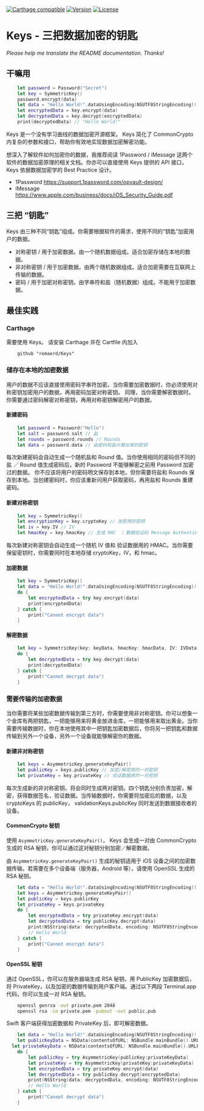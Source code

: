 [![Carthage compatible](https://img.shields.io/badge/Carthage-compatible-4BC51D.svg?style=flat)](https://github.com/remaerd/Keys)
[![Version](https://img.shields.io/github/release/soffes/Crypto.svg)](https://github.com/remaerd/Keys/releases)
[![License](https://img.shields.io/pypi/l/Django.svg)](https://github.com/remaerd/Keys/blob/master/LICENSE)


# Keys - 三把数据加密的钥匙
*Please help me translate the README documentation. Thanks!*


## 干嘛用

```swift
	let password = Password("Secret")
	let key = SymmetricKey()
	password.encrypt(data)
	let data = "Hello World!".dataUsingEncoding(NSUTF8StringEncoding)!
	let encryptedData = key.encrypt(data)
	let decryptedData = key.decrypt(encryptedData)
	print(decryptedData) // "Hello World!"
```

Keys 是一个没有学习曲线的数据加密开源框架。 Keys 简化了 CommonCrypto 内复杂的参数和接口，帮助你有效地实现数据加密解密功能。

想深入了解软件如何加密你的数据，我推荐阅读 1Password / iMessage 这两个软件的数据加密原理的相关文档。你亦可以直接使用 Keys 提供的 API 接口， Keys 依据数据加密学的 Best Practice 设计。

- 1Password https://support.1password.com/opvault-design/
- iMessage https://www.apple.com/business/docs/iOS_Security_Guide.pdf

## 三把 “钥匙”

Keys 由三种不同“钥匙”组成。你需要根据软件的需求，使用不同的“钥匙”加密用户的数据。
- 对称密钥 / 用于加密数据。由一个随机数据组成。适合加密存储在本地的数据。
- 非对称密钥 / 用于加密数据。由两个随机数据组成。适合加密需要在互联网上传输的数据。
- 密码 / 用于加密对称密钥。由字串符和盐（随机数据）组成。不能用于加密数据。


## 最佳实践

### Carthage

需要使用 Keys。 请安装 Carthage 并在 Cartfile 内加入

```
	github "remaerd/Keys"
```

### 储存在本地的加密数据

用户的数据不应该直接使用密码字串符加密。当你需要加密数据时，你必须使用对称密钥加密用户的数据，再用密码加密对称密钥。 同理，当你需要解密数据时。你需要通过密码解密对称密钥，再用对称密钥解密用户的数据。

#### 新建密码

```swift
	let password = Password("Hello")
	let salt = password.salt // 盐
	let rounds = password.rounds // Rounds
	let data = password.data // 由密码和盐计算出来的密钥
```

每次新建密码会自动生成一个随机盐和 Round 值。当你使用相同的密码但不同的盐 ／ Round 值生成密码后，新的 Password 不能够解密之前用 Password 加密过的数据。
你不应该将用户的密码明文保存到本地，但你需要将盐和 Rounds 保存到本地。当创建密码时，你应该重新问用户获取密码，再用盐和 Rounds 重建密码。

#### 新建对称密钥

```swift
	let key = SymmetricKey()
	let encryptionKey = key.cryptoKey // 加密用的密钥
	let iv = key.IV // IV
	let hmacKey = key.hmacKey // 生成 MAC （ 数据验证码 Message Authentication Code） 用的密钥
```

每次新建对称密钥会自动生成一个随机 IV 值和 验证数据用的 HMAC。当你需要保留密钥时，你需要同时在本地存储 cryptoKey，IV，和 hmac。

#### 加密数据

```swift
	let key = SymmetricKey()
	let data = "Hello World!".dataUsingEncoding(NSUTF8StringEncoding)!
	do {
		let encryptedData = try key.encrypt(data)
		print(encryptedData)
	} catch {
		print("Cannot encrypt data")
	}
```

#### 解密数据

```swift
	let key = SymmetricKey(key: keyData, hmacKey: hmacData, IV: IVData)
	do {
		let decryptedData = try key.decrypt(data)
		print(decryptedData)
	} catch {
		print("Cannot decrypt data")
	}
```

### 需要传输的加密数据

当你需要将某些加密数据传输到第三方时，你需要使用非对称密钥。你可以想象一个金库有两把钥匙，一把能够用来将黄金放进金库，一把能够用来取出黄金。当你需要传输数据时，你在本地使用其中一把钥匙加密数据后，你将另一把钥匙和数据传输到另外一个设备，另外一个设备就能够解密你的数据。

#### 新建非对称密钥

```swift
	let keys = AsymmetricKey.generateKeyPair()
	let publicKey = keys.publicKey // 加密/解密用的一对密钥
	let privateKey = key.privateKey // 验证数据用的一对密钥
```

每次生成新的非对称密钥。将会同时生成两对密钥。四个钥匙分别负责加密，解密，获得数据签名，验证数据。当传输数据时，你需要将加密后的数据，以及 cryptoKeys 的 publicKey， validationKeys.publicKey 同时发送到数据接收者的设备。

#### CommonCrypto 秘钥

使用 ```AsymmetricKey.generateKeyPair()```， Keys 会生成一对由 CommonCrypto 生成的 RSA 秘钥，你可以通过这对秘钥分别加密／解密数据。

由 ```AsymmetricKey.generateKeyPair()``` 生成的秘钥适用于 iOS 设备之间的加密数据传输。若需要在多个设备端（服务器，Android 等），请使用 OpenSSL 生成的 RSA 秘钥。

```swift
	let data = "Hello World!".dataUsingEncoding(NSUTF8StringEncoding)!
	let keys = AsymmetricKey.generateKeyPair()
	let publicKey = keys.publicKey
	let privateKey = keys.privateKey
	do {
		let encryptedData = try privateKey.encrypt(data)
		let decryptedData = try publicKey.decrypt(data)
		print(NSString(data: decryptedData, encoding: NSUTF8StringEncoding))
		// Hello World
	} catch {
		print("Cannot encrypt data")
	}
```

#### OpenSSL 秘钥

通过 OpenSSL，你可以在服务器端生成 RSA 秘钥，用 PublicKey 加密数据后，将 PrivateKey，以及加密的数据传输到用户客户端。通过以下两段 Terminal.app 代码，你可以生成一对 RSA 秘钥。

```bash
	openssl genrsa -out private.pem 2048
	openssl rsa -in private.pem -pubout -out public.pub 
```

Swift 客户端获得加密数据和 PrivateKey 后，即可解密数据。

```swift
	let data = "Hello World!".dataUsingEncoding(NSUTF8StringEncoding)!
	let publicKeyData = NSData(contentsOfURL: NSBundle.mainBundle().URLForResource("keys-public", withExtension: "pem")!)!
  let privateKeyData = NSData(contentsOfURL: NSBundle.mainBundle().URLForResource("keys-private", withExtension: "pem")!)!
	do {
		let publicKey = try AsymmetricKey(publicKey:privateKeyData)
		let privateKey = try AsymmetricKey(privateKey:privateKeyData)
		let encryptedData = try privateKey.encrypt(data)
		let decryptedData = try publicKey.decrypt(encryptedData)
		print(NSString(data: decryptedData, encoding: NSUTF8StringEncoding))
		// Hello World
	} catch {
		print("Cannot decrypt data")
	}
```

